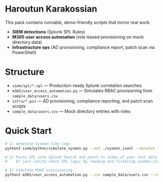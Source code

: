 
# Haroutun Karakossian

This pack contains runnable, demo-friendly scripts that mirror real work:
- **SIEM detections** (Splunk SPL Rules)
- **M365 user access automation** (role-based provisioning on mock directory data)
- **Infrastructure ops** (AD provisioning, compliance report, patch scan via PowerShell)

# Structure
- `siem/spl/*.spl` — Production-ready Splunk correlation searches
- `m365/user_access_automation.py` — Simulates RBAC provisioning from `sample_data/users.csv`
- `infra/*.ps1` — AD provisioning, compliance reporting, and patch scan scripts
- `sample_data/users.csv` — Mock directory entries with roles

# Quick Start
```bash
# 1) Generate Sysmon-like logs
python3 siem/python/simulate_sysmon.py --out ./sysmon.jsonl --minutes 15 --rate 20

# 2) Paste SPL into Splunk Search and point to index of your test data
#    Or just sanity-check SPL logic by reading and filtering sysmon.jsonl.

# 3) Simulate M365 provisioning
python3 m365/user_access_automation.py --csv sample_data/users.csv --report out/provision_report.csv
```

